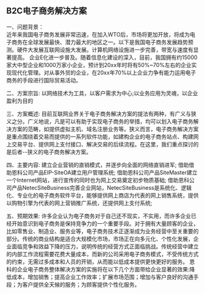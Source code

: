 ## B2C电子商务解决方案

一、问题背景：  
近年来我国电子商务发展非常迅速，在加入WTO后，市场将更加开放，将成为电子商务在全球发展最快、潜力最大的地区之一。以下是我国电子商务发展趋势预测。硬件大发展互联网设施大发展。计算机网络设施进一步完善，带宽与速度有显著提高。
企业E化进一步普及。随着信息化建设的深入，目前，我国拥有约15000家大中型企业和1000万家小企业，预计到20xx年时将有50%~70%左右的企业实现现代化管理。对从事外贸的企业，在20xx年70%以上企业力争有能力运用电子商务的手段进行国际贸易活动。

二、方案宗旨:
以网络技术为工具，以客户需求为中心;以业务应用为灵魂，以企业盈利为目的
    
三、方案概述:
目前互联网业界关于电子商务解决方案的提法有两种，有广义与狭义之分。广义地说，凡是可以有助于实现电子商务的举措，均可以划入电子商务解决方案的范畴，如提供虚拟主机、域名注册业务等。狭义而言，电子商务解决方案是重点围绕着交易而提供的一系列软件功能，如建构企业的电子商务站点、构建网上交易平台、提供网上支付接口、解决交易的后续流程。在这里，我们重点探讨的是后者--狭义的电子商务解决方案。

四、主要内容:
建立企业营销的直销模式，并逐步向全面的网络直销进军;
借助借助恩科公司产品EIP-SiteOA建立用户管理系统;
借助恩科公司产品SiteMaster建立一个Internet网站，进行宣传的同时也为网上交易奠定初步物质基础;
借助恩科公司产品NetecSiteBusiness完善企业网站，NetecSiteBusiness是系统化、逻辑化、专业化的电子商务软件平台，能够提供网上商店为代表的网上销售系统，提供以购物引擎为代表的网上营销推广系统，还提供网上支付系统;

五、预期效果:
许多企业认为电子商务对于自己还不现实，不实用，而许多企业已经开始意识到电子商务是保持竞争力的一个重要手段。对于拥有大量顾客的企业，比如零售业、制造业、服务业等，电子商务技术正逐渐成为业务经营中至关重要的部分。传统的商业结构是适合大规模化市场，市场正在向多元化、个性化发展，企业面临竞争和效益下降的压力，说明传统的经营方式正面临挑战。传统经营中建立的内部工作流程需要花费大量成本，而新的公司采用电子商务模式，不受传统方式的约束，无需过多成本和人员的开销，从而能以低成本提供更快更好的服务。
恩科的企业电子商务整体解决方案的实施将在以下几个方面带给企业显著的效果:降低成本，增加销售；提高企业工作效率；扩展市场范围；增加与客户良好的沟通手段；为客户提供全天候的服务；为顾客提供个性化服务。


